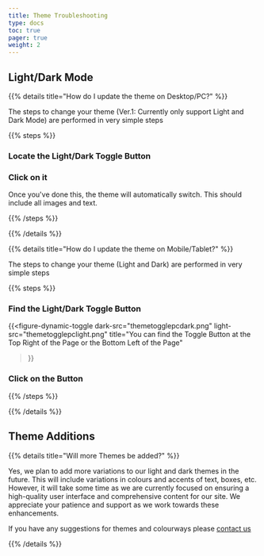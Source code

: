 ```yaml
---
title: Theme Troubleshooting
type: docs
toc: true
pager: true
weight: 2
---
```


## Light/Dark Mode

{{% details title="How do I update the theme on Desktop/PC?" %}}

The steps to change your theme (Ver.1: Currently only support Light and Dark Mode) are performed in very simple steps

{{% steps %}}

### Locate the Light/Dark Toggle Button

### Click on it

Once you've done this, the theme will automatically switch. This should include all images and text.

{{% /steps %}}

{{% /details %}}

{{% details title="How do I update the theme on Mobile/Tablet?" %}}

The steps to change your theme (Light and Dark) are performed in very simple steps

{{% steps %}}

### Find the Light/Dark Toggle Button

{{<figure-dynamic-toggle
    dark-src="themetogglepcdark.png"
    light-src="themetogglepclight.png"
    title="You can find the Toggle Button at the Top Right of the Page or the Bottom Left of the Page"
>}}

### Click on the Button

{{% /steps %}}

{{% /details %}}

## Theme Additions

{{% details title="Will more Themes be added?" %}}

Yes, we plan to add more variations to our light and dark themes in the future. This will include variations in colours and accents of text, boxes, etc. However, it will take some time as we are currently focused on ensuring a high-quality user interface and comprehensive content for our site. We appreciate your patience and support as we work towards these enhancements.

If you have any suggestions for themes and colourways please [contact us](https://cat-bounce.com/)

{{% /details %}}
